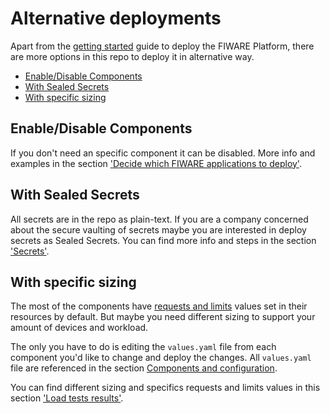 
# Alternative deployments

Apart from the [getting started](./GETTING_STARTED.md) guide to deploy the FIWARE Platform, there are more options in this repo to deploy it in alternative way.

- [Enable/Disable Components](#enabledisable-components)
- [With Sealed Secrets](#with-sealed-secrets)
- [With specific sizing](#with-specific-sizing)


## Enable/Disable Components

If you don't need an specific component it can be disabled. More info and examples in the section ['Decide which FIWARE applications to deploy'](./GETTING_STARTED.md#2-decide-which-fiware-applications-to-deploy).

## With Sealed Secrets

All secrets are in the repo as plain-text. If you are a company concerned about the secure vaulting of secrets maybe you are interested in deploy secrets as Sealed Secrets. You can find more info and steps in the section ['Secrets'](./SECRETS.md).

## With specific sizing

The most of the components have [requests and limits](https://kubernetes.io/docs/concepts/configuration/manage-resources-containers/#requests-and-limits) values set in their resources by default. But maybe you need different sizing to support your amount of devices and workload.

The only you have to do is editing the `values.yaml` file from each component you'd like to change and deploy the changes. All `values.yaml` file are referenced in the section [Components and configuration](./FIWARE_COMPONENTS.md#components-and-configuration).

You can find different sizing and specifics requests and limits values in this section ['Load tests results'](./LOAD_TESTING.md#load-tests-results).
